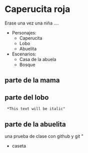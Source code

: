 # Caperucita roja

Erase una vez una niña .... 
* Personajes:
  * Caperucita
  * Lobo
  * Abuelita
* Escenarios:
  * Casa de la abuela
  * Bosque

## parte de la mama

## parte del lobo
   
     *This text will be italic"

## parte de la abuelita

una prueba de clase con github y git
"
* caseta




